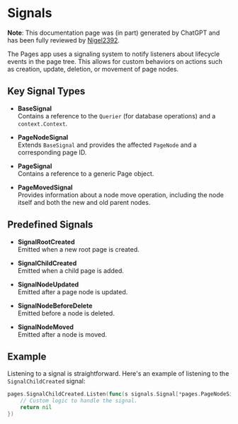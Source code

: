 # Signals

**Note**: This documentation page was (in part) generated by ChatGPT and has been fully reviewed by [Nigel2392](github.com/Nigel2392).

The Pages app uses a signaling system to notify listeners about lifecycle events in the page tree. This allows for custom behaviors on actions such as creation, update, deletion, or movement of page nodes.

## Key Signal Types

- **BaseSignal**  
  Contains a reference to the `Querier` (for database operations) and a `context.Context`.

- **PageNodeSignal**  
  Extends `BaseSignal` and provides the affected `PageNode` and a corresponding page ID.

- **PageSignal**  
  Contains a reference to a generic Page object.

- **PageMovedSignal**  
  Provides information about a node move operation, including the node itself and both the new and old parent nodes.

## Predefined Signals

- **SignalRootCreated**  
  Emitted when a new root page is created.

- **SignalChildCreated**  
  Emitted when a child page is added.

- **SignalNodeUpdated**  
  Emitted after a page node is updated.

- **SignalNodeBeforeDelete**  
  Emitted before a node is deleted.

- **SignalNodeMoved**  
  Emitted after a node is moved.

## Example

Listening to a signal is straightforward. Here's an example of listening to the `SignalChildCreated` signal:

```go
pages.SignalChildCreated.Listen(func(s signals.Signal[*pages.PageNodeSignal], pns *pages.PageNodeSignal) error {
    // Custom logic to handle the signal.
    return nil
})
```

